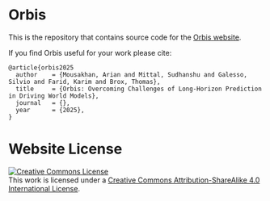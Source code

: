 # Orbis

This is the repository that contains source code for the [Orbis website](https://lmb-freiburg.github.io/orbis.github.io).

If you find Orbis useful for your work please cite:
```
@article{orbis2025
  author    = {Mousakhan, Arian and Mittal, Sudhanshu and Galesso, Silvio and Farid, Karim and Brox, Thomas},
  title     = {Orbis: Overcoming Challenges of Long-Horizon Prediction in Driving World Models},
  journal   = {},
  year      = {2025},
}
```

# Website License
<a rel="license" href="http://creativecommons.org/licenses/by-sa/4.0/"><img alt="Creative Commons License" style="border-width:0" src="https://i.creativecommons.org/l/by-sa/4.0/88x31.png" /></a><br />This work is licensed under a <a rel="license" href="http://creativecommons.org/licenses/by-sa/4.0/">Creative Commons Attribution-ShareAlike 4.0 International License</a>.
